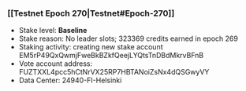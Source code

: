 ### [[Testnet Epoch 270|Testnet#Epoch-270]]
* Stake level: **Baseline**
* Stake reason: No leader slots; 323369 credits earned in epoch 269
* Staking activity: creating new stake account EM5rP49QxQwmjFweBkBZkfQeejLYQtsTnDBdMkrvBFnB
* Vote account address: FUZTXXL4pcc5hCtNrVX25RP7HBTANoiZsNx4dQSGwyVY
* Data Center: 24940-FI-Helsinki